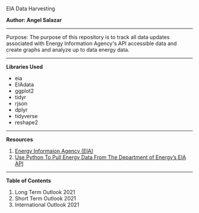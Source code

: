 EIA Data Harvesting

**Author: Angel Salazar**

***

Purpose: The purpose of this repository is to track all data updates associated with Energy Information Agency's API accessible data and create graphs and analyze up to data energy data.

***

**Libraries Used**
- eia
- EIAdata
- ggplot2
- tidyr
- rjson
- dplyr
- tidyverse
- reshape2

***

**Resources**

1. [Energy Informaion Agency (EIA)](https://www.eia.gov/)
2. [Use Python To Pull Energy Data From The Department of Energy’s EIA API](https://medium.com/analytics-vidhya/use-python-to-pull-energy-data-from-the-us-department-of-energys-api-11d6f724927e)

***

**Table of Contents**
1. Long Term Outlook 2021
2. Short Term Outlook 2021
3. International Outlook 2021
